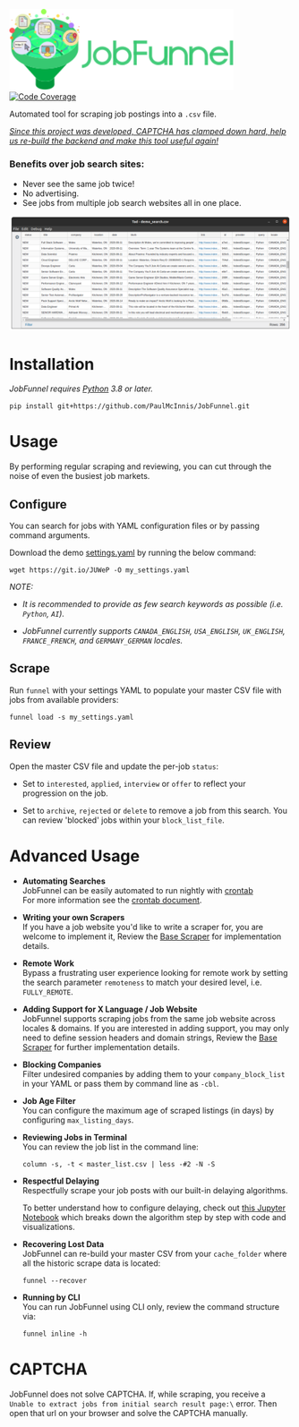 <img src="logo/jobfunnel_banner.svg" alt="JobFunnel Banner" width=400/><br/>
[![Code Coverage](https://codecov.io/gh/PaulMcInnis/JobFunnel/branch/master/graph/badge.svg)](https://codecov.io/gh/PaulMcInnis/JobFunnel)

Automated tool for scraping job postings into a `.csv` file.

_[Since this project was developed, CAPTCHA has clamped down hard, help us re-build the backend and make this tool useful again!](https://github.com/PaulMcInnis/JobFunnel/discussions/148)_

### Benefits over job search sites:

- Never see the same job twice!
- No advertising.
- See jobs from multiple job search websites all in one place.

![masterlist.csv][masterlist]

# Installation

_JobFunnel requires [Python][python] 3.8 or later._

```
pip install git+https://github.com/PaulMcInnis/JobFunnel.git
```

# Usage

By performing regular scraping and reviewing, you can cut through the noise of
even the busiest job markets.

## Configure

You can search for jobs with YAML configuration files or by passing command
arguments.

Download the demo [settings.yaml][demo_yaml] by running the below command:

```
wget https://git.io/JUWeP -O my_settings.yaml
```

_NOTE:_

- _It is recommended to provide as few search keywords as possible (i.e.
  `Python`, `AI`)._

- _JobFunnel currently supports `CANADA_ENGLISH`, `USA_ENGLISH`, `UK_ENGLISH`,
  `FRANCE_FRENCH`, and `GERMANY_GERMAN` locales._

## Scrape

Run `funnel` with your settings YAML to populate your master CSV file with jobs
from available providers:

```
funnel load -s my_settings.yaml
```

## Review

Open the master CSV file and update the per-job `status`:

- Set to `interested`, `applied`, `interview` or `offer` to reflect your
  progression on the job.

- Set to `archive`, `rejected` or `delete` to remove a job from this search. You
  can review 'blocked' jobs within your `block_list_file`.

# Advanced Usage

- **Automating Searches** <br /> JobFunnel can be easily automated to run
  nightly with [crontab][cron] <br /> For more information see the [crontab
  document][cron_doc].

- **Writing your own Scrapers** <br /> If you have a job website you'd like to
  write a scraper for, you are welcome to implement it, Review the [Base
  Scraper][basescraper] for implementation details.

- **Remote Work** <br /> Bypass a frustrating user experience looking for remote
  work by setting the search parameter `remoteness` to match your desired level,
  i.e. `FULLY_REMOTE`.

- **Adding Support for X Language / Job Website** <br /> JobFunnel supports
  scraping jobs from the same job website across locales & domains. If you are
  interested in adding support, you may only need to define session headers and
  domain strings, Review the [Base Scraper][basescraper] for further
  implementation details.

- **Blocking Companies** <br /> Filter undesired companies by adding them to
  your `company_block_list` in your YAML or pass them by command line as `-cbl`.

- **Job Age Filter** <br /> You can configure the maximum age of scraped
  listings (in days) by configuring `max_listing_days`.

- **Reviewing Jobs in Terminal** <br /> You can review the job list in the
  command line:

  ```
  column -s, -t < master_list.csv | less -#2 -N -S
  ```

- **Respectful Delaying** <br /> Respectfully scrape your job posts with our
  built-in delaying algorithms.

  To better understand how to configure delaying, check out [this Jupyter
  Notebook][delay_jp] which breaks down the algorithm step by step with code and
  visualizations.

- **Recovering Lost Data** <br /> JobFunnel can re-build your master CSV from
  your `cache_folder` where all the historic scrape data is located:

  ```
  funnel --recover
  ```

- **Running by CLI** <br /> You can run JobFunnel using CLI only, review the
  command structure via:
  ```
  funnel inline -h
  ```

# CAPTCHA

JobFunnel does not solve CAPTCHA. If, while scraping, you receive a
`Unable to extract jobs from initial search result page:\` error. Then open that
url on your browser and solve the CAPTCHA manually.

<!-- links -->

[requirements]: requirements.txt
[masterlist]: demo/demo.png 'masterlist.csv'
[demo_yaml]: demo/settings.yaml
[python]: https://www.python.org/
[basescraper]: jobfunnel/backend/scrapers/base.py
[cron]: https://en.wikipedia.org/wiki/Cron
[cron_doc]: docs/crontab/readme.md
[conc_fut]:
  https://docs.python.org/dev/library/concurrent.futures.html#concurrent.futures.ThreadPoolExecutor
[thread]: https://docs.python.org/3.8/library/threading.html
[delay_jp]:
  https://github.com/bunsenmurder/Notebooks/blob/master/jobFunnel/delay_algorithm.ipynb
